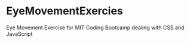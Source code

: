 # EyeMovementExercies
Eye Movement Exercise for MIT Coding Bootcamp dealing with CSS and JavaScript
